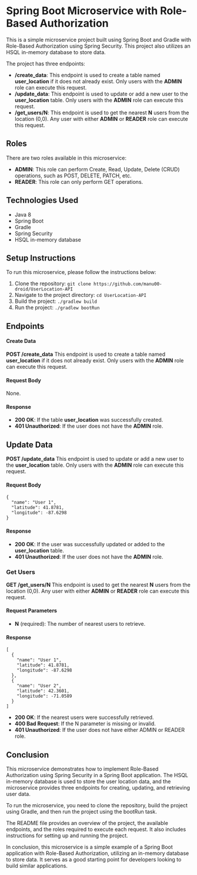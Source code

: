 # Spring Boot Microservice with Role-Based Authorization
This is a simple microservice project built using Spring Boot and Gradle with Role-Based Authorization using Spring Security. This project also utilizes an HSQL in-memory database to store data.

The project has three endpoints:

* __/create_data__: This endpoint is used to create a table named **user_location** if it does not already exist. Only users with the **ADMIN** role can execute this request.
* __/update_data__: This endpoint is used to update or add a new user to the **user_location** table. Only users with the **ADMIN** role can execute this request.
* __/get_users/N__: This endpoint is used to get the nearest **N** users from the location (0,0). Any user with either **ADMIN** or **READER** role can execute this request.

## Roles
There are two roles available in this microservice:

* **ADMIN**: This role can perform Create, Read, Update, Delete (CRUD) operations, such as POST, DELETE, PATCH, etc.
* **READER**: This role can only perform GET operations.

## Technologies Used
* Java 8
* Spring Boot
* Gradle
* Spring Security
* HSQL in-memory database

## Setup Instructions
To run this microservice, please follow the instructions below:

1) Clone the repository: ``` git clone https://github.com/manu00-droid/UserLocation-API ```
2) Navigate to the project directory: ``` cd UserLocation-API ```
3) Build the project: ``` ./gradlew build ```
4) Run the project: ``` ./gradlew bootRun ```

## Endpoints
#### Create Data
**POST /create_data**
This endpoint is used to create a table named **user_location** if it does not already exist. Only users with the **ADMIN** role can execute this request.

#### Request Body

None.

#### Response

* __200 OK__: If the table __user_location__ was successfully created.
* __401 Unauthorized__: If the user does not have the __ADMIN__ role.

## Update Data
__POST /update_data__
This endpoint is used to update or add a new user to the __user_location__ table. Only users with the __ADMIN__ role can execute this request.

#### Request Body
```
{
  "name": "User 1",
  "latitude": 41.8781,
  "longitude": -87.6298
}
```

#### Response

* __200 OK__: If the user was successfully updated or added to the __user_location__ table.
* __401 Unauthorized__: If the user does not have the __ADMIN__ role.

### Get Users
__GET /get_users/N__
This endpoint is used to get the nearest **N** users from the location (0,0). Any user with either **ADMIN** or **READER** role can execute this request.

#### Request Parameters

* __N__ (required): The number of nearest users to retrieve.

#### Response
```
[
  {
    "name": "User 1",
    "latitude": 41.8781,
    "longitude": -87.6298
  },
  {
    "name": "User 2",
    "latitude": 42.3601,
    "longitude": -71.0589
  }
]
```
* __200 OK__: If the nearest users were successfully retrieved.
* __400 Bad Request__: If the N parameter is missing or invalid.
* __401 Unauthorized__: If the user does not have either ADMIN or READER role.

## Conclusion
This microservice demonstrates how to implement Role-Based Authorization using Spring Security in a Spring Boot application. The HSQL in-memory database is used to store the user location data, and the microservice provides three endpoints for creating, updating, and retrieving user data.

To run the microservice, you need to clone the repository, build the project using Gradle, and then run the project using the bootRun task.

The README file provides an overview of the project, the available endpoints, and the roles required to execute each request. It also includes instructions for setting up and running the project.

In conclusion, this microservice is a simple example of a Spring Boot application with Role-Based Authorization, utilizing an in-memory database to store data. It serves as a good starting point for developers looking to build similar applications.
